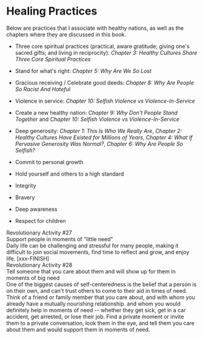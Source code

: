 # Healing Practices

Below are practices that I associate with healthy nations, as well as the chapters where they are discussed in this book.

* Three core spiritual practices (practical, aware gratitude; giving one's sacred gifts; and living in reciprocity): _Chapter 3: Healthy Cultures Share Three Core Spiritual Practices_

* Stand for what's right: _Chapter 5: Why Are We So Lost_

* Gracious receiving / Celebrate good deeds: _Chapter 8: Why Are People So Racist And Hateful_

* Violence in service: _Chapter 10: Selfish Violence vs Violence-In-Service_

* Create a new healthy nation: _Chapter 9: Why Don't People Stand Together_ and _Chapter 10: Selfish Violence vs Violence-In-Service_

* Deep generosity: _Chapter 1: This Is Who We Really Are_, _Chapter 2: Healthy Cultures Have Existed for Millions of Years_, _Chapter 4: What If Pervasive Generosity Was Normal?_, _Chapter 6: Why Are People So Selfish?_

* Commit to personal growth

* Hold yourself and others to a high standard

* Integrity

* Bravery

* Deep awareness

* Respect for children

<div style="break-after:page"></div>

<div class="rev-act"><div class="rev-act-header">Revolutionary Activity #27<br/>Support people in moments of "little need"</div>
<div class="rev-act-body">Daily life can be challenging and stressful for many people, making it difficult to join social movements, find time to reflect and grow, and enjoy life. [xxx-FINISH]</div></div>

<div class="rev-act"><div class="rev-act-header">Revolutionary Activity #28<br/>Tell someone that you care about them and will show up for them in moments of big need</div>
<div class="rev-act-body">One of the biggest causes of self-centeredness is the belief that a person is on their own, and can't trust others to come to their aid in times of need. Think of a friend or family member that you care about, and with whom you already have a mutually nourishing relationship.  and whom you would definitely help in moments of need -- whether they get sick, get in a car accident, get arrested, or lose their job. Find a private moment or invite them to a private conversation, look them in the eye, and tell them you care about them and would support them in moments of need.</div></div>
